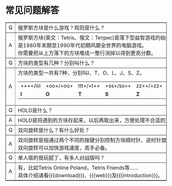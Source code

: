 # 常见问题解答

<table cellpadding="5" cellspacing="0" border="1">
    <tr>
        <td>Q</td>
        <td>
            俄罗斯方块是什么游戏？规则是什么？
        </td>
    </tr>
    <tr>
        <td>A</td>
        <td>
            俄罗斯方块(英文：Tetris、俄文：Тетрис)是落下型益智游戏的始祖，<br />
            是1980年末期至1990年代初期风靡全世界的电脑游戏。<br />
            你需要把从上方落下的方块堆成一整行消掉以得到更高分数。
        </td>
    </tr>
    <tr>
        <td>Q</td>
        <td>
            方块的类型有几种？分别叫什么？
        </td>
    </tr>
    <tr>
        <td>A</td>
        <td>
            方块的类型一共有7种，分别叫I、T、O、L、J、S、Z。<br />
            <table cellpadding="5" cellspacing="0" border="0">
                <tr>
                    <td>
                        <div class="block">++++/iiii</div>
                    </td>
                    <td>
                        <div class="block">+oo+/+oo+</div>
                    </td>
                    <td>
                        <div class="block">ttt+/+t++</div>
                    </td>
                    <td>
                        <div class="block">+ss+/ss++</div>
                    </td>
                    <td>
                        <div class="block">zz++/+zz+</div>
                    </td>
                    <td>
                        <div class="block">j+++/jjj+</div>
                    </td>
                    <td>
                        <div class="block">++l+/lll+</div>
                    </td>
                </tr>
                <tr>
                    <td>
                        <strong class="center">I</strong>
                    </td>
                    <td>
                        <strong class="center">O</strong>
                    </td>
                    <td>
                        <strong class="center">T</strong>
                    </td>
                    <td>
                        <strong class="center">S</strong>
                    </td>
                    <td>
                        <strong class="center">Z</strong>
                    </td>
                    <td>
                        <strong class="center">J</strong>
                    </td>
                    <td>
                        <strong class="center">L</strong>
                    </td>
                </tr>
            </table>
        </td>
    </tr>
    <tr>
        <td>Q</td>
        <td>
            HOLD是什么？
        </td>
    </tr>
    <tr>
        <td>A</td>
        <td>
            HOLD是将遇到的方块存起来，以后再取出来，方便处理不合适的方块。
        </td>
    </tr>
    <tr>
        <td>Q</td>
        <td>
            双向旋转是什么？有什么好处？
        </td>
    </tr>
    <tr>
        <td>A</td>
        <td>
            双向旋转是指通过两个不同的按键分别控制方块顺时针、逆时针旋转。<br />
            双向旋转可以加快游戏速度，高手必备。
        </td>
    </tr>
    <tr>
        <td>Q</td>
        <td>
            单人版的我玩腻了，有多人对战版吗？
        </td>
    </tr>
    <tr>
        <td>A</td>
        <td>
            有，比如Tetris Online Poland，Tetris Friends等……<br />
            具体介绍请看{{{download}}}、{{{web}}}及{{{introduction}}}。
        </td>
    </tr>
</table>